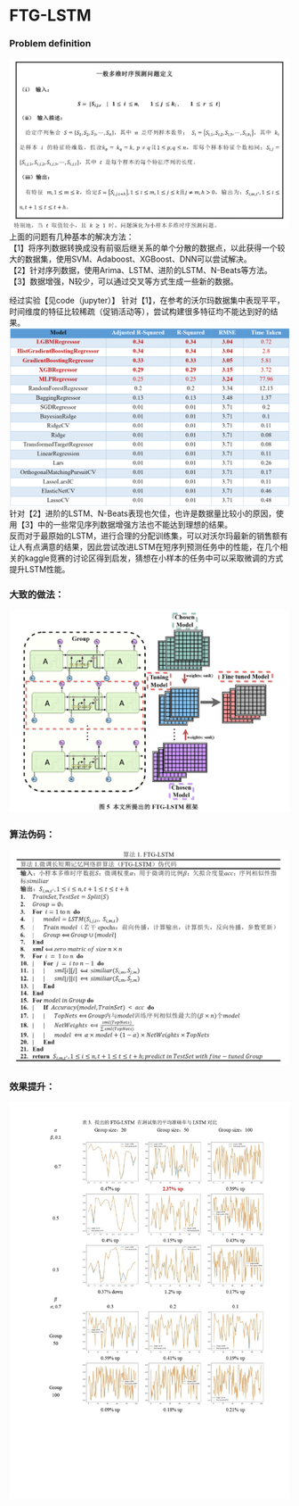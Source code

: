 # FTG-LSTM
### Problem definition
![Problem definition](https://github.com/BGMLoveWCJ/FTG-LSTM/blob/main/Introduction/Definition.png)
上面的问题有几种基本的解决方法：\
【1】将序列数据转换成没有前驱后继关系的单个分散的数据点，以此获得一个较大的数据集，使用SVM、Adaboost、XGBoost、DNN可以尝试解决。\
【2】针对序列数据，使用Arima、LSTM、进阶的LSTM、N-Beats等方法。\
【3】数据增强，N较少，可以通过交叉等方式生成一些新的数据。

经过实验【见code（jupyter）】
针对【1】，在参考的沃尔玛数据集中表现平平，时间维度的特征比较稀疏（促销活动等），尝试构建很多特征均不能达到好的结果。\
![no for classical](https://github.com/BGMLoveWCJ/FTG-LSTM/blob/main/Introduction/no%20for%20classical.png)
针对【2】进阶的LSTM、N-Beats表现也欠佳，也许是数据量比较小的原因，使用【3】中的一些常见序列数据增强方法也不能达到理想的结果。\
反而对于最原始的LSTM，进行合理的分配训练集，可以对沃尔玛最新的销售额有让人有点满意的结果，因此尝试改进LSTM在短序列预测任务中的性能，在几个相关的kaggle竞赛的讨论区得到启发，猜想在小样本的任务中可以采取微调的方式提升LSTM性能。

### 大致的做法：
![proposed architecture](https://github.com/BGMLoveWCJ/FTG-LSTM/blob/main/Introduction/proposed%20architecture.png)
### 算法伪码：
![proposed algorithm](https://github.com/BGMLoveWCJ/FTG-LSTM/blob/main/Introduction/proposed%20algorithm.png)
### 效果提升：
![comparison](https://github.com/BGMLoveWCJ/FTG-LSTM/blob/main/Introduction/comparison.jpg)
